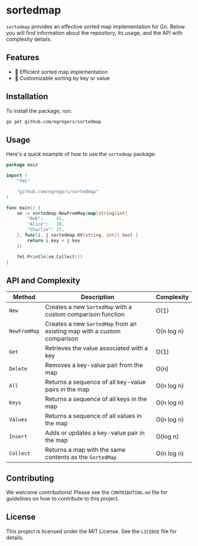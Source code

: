 # sortedmap

`sortedmap` provides an effective sorted map implementation for Go.
Below you will find information about the repository, its usage, and the API with complexity details.

## Features

* 🚀 Efficient sorted map implementation
* 🔧 Customizable sorting by key or value

## Installation

To install the package, run:

```sh
go get github.com/egregors/sortedmap
```

## Usage

Here's a quick example of how to use the `sortedmap` package:

```go
package main

import (
	"fmt"

	"github.com/egregors/sortedmap"
)

func main() {
	sm := sortedmap.NewFromMap(map[string]int{
		"Bob":     42,
		"Alice":   30,
		"Charlie": 25,
	}, func(i, j sortedmap.KV[string, int]) bool {
		return i.key < j.key
	})

	fmt.Println(sm.Collect())
}
```

## API and Complexity

| Method       | Description                                                             | Complexity |
|--------------|-------------------------------------------------------------------------|------------|
| `New`        | Creates a new `SortedMap` with a custom comparison function             | O(1)       |
| `NewFromMap` | Creates a new `SortedMap` from an existing map with a custom comparison | O(n log n) |
| `Get`        | Retrieves the value associated with a key                               | O(1)       |
| `Delete`     | Removes a key-value pair from the map                                   | O(n)       |
| `All`        | Returns a sequence of all key-value pairs in the map                    | O(n log n) |
| `Keys`       | Returns a sequence of all keys in the map                               | O(n log n) |
| `Values`     | Returns a sequence of all values in the map                             | O(n log n) |
| `Insert`     | Adds or updates a key-value pair in the map                             | O(log n)   |
| `Collect`    | Returns a map with the same contents as the `SortedMap`                 | O(n log n) |

## Contributing

We welcome contributions! Please see the `CONTRIBUTING.md` file for guidelines on how to contribute to this project.

## License

This project is licensed under the MIT License. See the `LICENSE` file for details.
